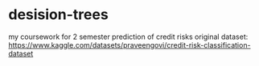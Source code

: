 # desision-trees
my coursework for 2 semester
prediction of credit risks
original dataset: https://www.kaggle.com/datasets/praveengovi/credit-risk-classification-dataset
